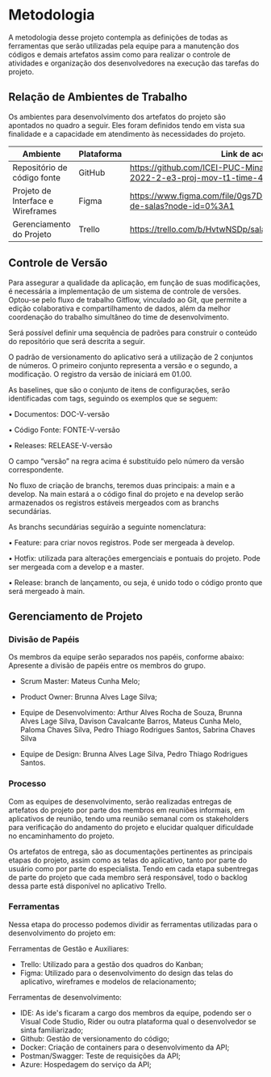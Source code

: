 # Metodologia

A metodologia desse projeto contempla as definições de todas as ferramentas que serão utilizadas pela equipe para a manutenção dos códigos e demais artefatos assim como para realizar o controle de atividades e organização dos desenvolvedores na execução das tarefas do projeto.

## Relação de Ambientes de Trabalho

Os ambientes para desenvolvimento dos artefatos do projeto são apontados no quadro a seguir. Eles foram definidos tendo em vista sua finalidade e a capacidade em atendimento às necessidades do projeto.

| Ambiente                          | Plataforma | Link de acesso                                                                                  |
| --------------------------------- | ---------- | ----------------------------------------------------------------------------------------------- |
| Repositório de código fonte       | GitHub     | https://github.com/ICEI-PUC-Minas-PMV-ADS/pmv-ads-2022-2-e3-proj-mov-t1-time-4-sala-virtual.git |
| Projeto de Interface e Wireframes | Figma      | https://www.figma.com/file/0gs7DZ1i4bLD0QE49Opp4d/App-de-salas?node-id=0%3A1                    |
| Gerenciamento do Projeto          | Trello     | https://trello.com/b/HvtwNSDp/sala-virtual                                                      |

## Controle de Versão

Para assegurar a qualidade da aplicação, em função de suas modificações, é necessária a implementação de um sistema de controle de versões. Optou-se pelo fluxo de trabalho Gitflow, vinculado ao Git, que permite a edição colaborativa e compartilhamento de dados, além da melhor coordenação do trabalho simultâneo do time de desenvolvimento. 

Será possível definir uma sequência de padrões para construir o conteúdo do repositório que será descrita a seguir.

O padrão de versionamento do aplicativo será a utilização de 2 conjuntos de números. O primeiro conjunto representa a versão e o segundo, a modificação. O registro da versão de iniciará em 01.00.

As baselines, que são o conjunto de itens de configurações, serão identificadas com tags, seguindo os exemplos que se seguem:

•	Documentos: DOC-V-versão

•	Código Fonte: FONTE-V-versão

•	Releases: RELEASE-V-versão

O campo “versão” na regra acima é substituído pelo número da versão correspondente.

No fluxo de criação de branchs, teremos duas principais: a main e a develop. Na main estará a o código final do projeto e na develop serão armazenados os registros estáveis mergeados com as branchs secundárias.

As branchs secundárias seguirão a seguinte nomenclatura:

•	Feature: para criar novos registros. Pode ser mergeada à develop.

•	Hotfix: utilizada para alterações emergenciais e pontuais do projeto. Pode ser mergeada com a develop e a master.

•	Release: branch de lançamento, ou seja, é unido todo o código pronto que será mergeado à main.

## Gerenciamento de Projeto

### Divisão de Papéis

Os membros da equipe serão separados nos papéis, conforme abaixo:
Apresente a divisão de papéis entre os membros do grupo.

- Scrum Master: Mateus Cunha Melo;
- Product Owner: Brunna Alves Lage Silva;

- Equipe de Desenvolvimento: Arthur Alves Rocha de Souza, Brunna Alves Lage Silva, Davison Cavalcante Barros, Mateus Cunha Melo, Paloma Chaves Silva, Pedro Thiago Rodrigues Santos, Sabrina Chaves Silva

- Equipe de Design: Brunna Alves Lage Silva, Pedro Thiago Rodrigues Santos.

### Processo

Com as equipes de desenvolvimento, serão realizadas entregas de artefatos do projeto por parte dos membros em reuniões informais, em aplicativos de reunião, tendo uma reunião semanal com os stakeholders para verificação do andamento do projeto e elucidar qualquer dificuldade no encaminhamento do projeto.

Os artefatos de entrega, são as documentações pertinentes as principais etapas do projeto, assim como as telas do aplicativo, tanto por parte do usuário como por parte do especialista. Tendo em cada etapa subentregas de parte do projeto que cada membro será responsável, todo o backlog dessa parte está disponível no aplicativo Trello.

### Ferramentas

Nessa etapa do processo podemos dividir as ferramentas utilizadas para o desenvolvimento do projeto em:

Ferramentas de Gestão e Auxiliares:

- Trello: Utilizado para a gestão dos quadros do Kanban;
- Figma: Utilizado para o desenvolvimento do design das telas do aplicativo, wireframes e modelos de relacionamento;

Ferramentas de desenvolvimento:

- IDE: As ide's ficaram a cargo dos membros da equipe, podendo ser o Visual Code Studio, Rider ou outra plataforma qual o desenvolvedor se sinta familiarizado;
- Github: Gestão de versionamento do código;
- Docker: Criação de containers para o desenvolvimento da API;
- Postman/Swagger: Teste de requisições da API;
- Azure: Hospedagem do serviço da API;

